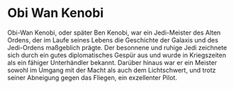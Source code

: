 # Obi Wan Kenobi
Obi-Wan Kenobi, oder später Ben Kenobi, war ein Jedi-Meister des Alten Ordens, der im Laufe seines Lebens die Geschichte der Galaxis und des Jedi-Ordens maßgeblich prägte. Der besonnene und ruhige Jedi zeichnete sich durch ein gutes diplomatisches Gespür aus und wurde in Kriegszeiten als ein fähiger Unterhändler bekannt. Darüber hinaus war er ein Meister sowohl im Umgang mit der Macht als auch dem Lichtschwert, und trotz seiner Abneigung gegen das Fliegen, ein exzellenter Pilot.